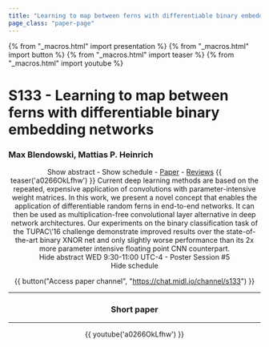 ```yaml
---
title: "Learning to map between ferns with differentiable binary embedding networks"
page_class: "paper-page"
---
```


{% from "_macros.html" import presentation %}
{% from "_macros.html" import button %}
{% from "_macros.html" import teaser %}
{% from "_macros.html" import youtube %}

# S133 - Learning to map between ferns with differentiable binary embedding networks


### Max Blendowski, Mattias P. Heinrich

<center><a class="toggle_visibility" data-selector=".paper_abstract" data-level="3">Show abstract</a>
        - <a class="toggle_visibility" data-selector=".paper_qa" data-level="3">Show schedule</a>
        - <a href="https://openreview.net/pdf?id=EiT7GQAj-T">Paper</a>
        - <a href="https://openreview.net/forum?id=EiT7GQAj-T">Reviews</a>
        {{ teaser('a0266OkLfhw') }}

<span class="paper_abstract">
        Current deep learning methods are based on the repeated, expensive application of convolutions with parameter-intensive weight matrices. In this work, we present a novel concept that enables the application of differentiable random ferns in end-to-end networks. It can then be used as multiplication-free convolutional layer alternative in deep network architectures. Our experiments on the binary classification task of the TUPAC\'16 challenge demonstrate improved results over the state-of-the-art binary XNOR net and only slightly worse performance than its 2x more parameter intensive floating point CNN counterpart. 
        <span class="actions">
  <br/>
  <a class="toggle_visibility" data-level="2">Hide abstract</a></span>
</span>

<span class="paper_qa">
        WED 9:30-11:00 UTC-4 - Poster Session #5
        <br/>
        <span class="actions"><a class="toggle_visibility" data-level="2">Hide schedule</a></span>
</span>

{{ button("Access paper channel", "https://chat.midl.io/channel/s133") }}

---

### Short paper

---

{{ youtube('a0266OkLfhw') }}